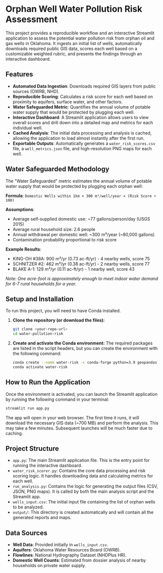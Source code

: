 # Orphan Well Water Pollution Risk Assessment

This project provides a reproducible workflow and an interactive Streamlit application to assess the potential water pollution risk from orphan oil and gas wells in Oklahoma. It ingests an initial list of wells, automatically downloads required public GIS data, scores each well based on a customizable weighted rubric, and presents the findings through an interactive dashboard.

## Features

- **Automated Data Ingestion**: Downloads required GIS layers from public sources (OWRB, NHD).
- **Reproducible Scoring**: Calculates a risk score for each well based on proximity to aquifers, surface water, and other factors.
- **Water Safeguarded Metric**: Quantifies the annual volume of potable water supply that would be protected by plugging each well.
- **Interactive Dashboard**: A Streamlit application allows users to view overall scores and drill down into a detailed map and metrics for each individual well.
- **Cached Analysis**: The initial data processing and analysis is cached, allowing the application to load almost instantly after the first run.
- **Exportable Outputs**: Automatically generates a `water_risk_scores.csv` file, a `well_metrics.json` file, and high-resolution PNG maps for each well.

## Water Safeguarded Methodology

The "Water Safeguarded" metric estimates the annual volume of potable water supply that would be protected by plugging each orphan well:

**Formula**: `Domestic Wells within 1km × 300 m³/well/year × (Risk Score ÷ 100)`

**Assumptions**:
- Average self-supplied domestic use: ~77 gallons/person/day (USGS 2015)
- Average rural household size: 2.6 people
- Annual withdrawal per domestic well: ~300 m³/year (~80,000 gallons)
- Contamination probability proportional to risk score

**Example Results**:
- KING-OH #38A: 900 m³/yr (0.73 ac-ft/yr) - 4 nearby wells, score 75
- SCHNITZER #2: 462 m³/yr (0.38 ac-ft/yr) - 2 nearby wells, score 77
- BLAKE A-1: 129 m³/yr (0.11 ac-ft/yr) - 1 nearby well, score 43

*Note: One acre-foot is approximately enough to meet indoor water demand for 6-7 rural households for a year.*

## Setup and Installation

To run this project, you will need to have Conda installed.

1.  **Clone the repository (or download the files):**
    ```bash
    git clone <your-repo-url>
    cd water-pollution-risk
    ```

2.  **Create and activate the Conda environment:**
    The required packages are listed in the script headers, but you can create the environment with the following command:
    ```bash
    conda create --name water-risk -c conda-forge python=3.9 geopandas matplotlib streamlit pandas pillow -y
    conda activate water-risk
    ```

## How to Run the Application

Once the environment is activated, you can launch the Streamlit application by running the following command in your terminal:

```bash
streamlit run app.py
```

The app will open in your web browser. The first time it runs, it will download the necessary GIS data (~700 MB) and perform the analysis. This may take a few minutes. Subsequent launches will be much faster due to caching.

## Project Structure

-   `app.py`: The main Streamlit application file. This is the entry point for running the interactive dashboard.
-   `water_risk_scorer.py`: Contains the core data processing and risk scoring logic. It handles downloading data and calculating metrics for each well.
-   `run_analysis.py`: Contains the logic for generating the output files (CSV, JSON, PNG maps). It is called by both the main analysis script and the Streamlit app.
-   `wells_input.csv`: The initial input file containing the list of orphan wells to be analyzed.
-   `output/`: This directory is created automatically and will contain all the generated reports and maps.

## Data Sources

-   **Well Data**: Provided initially in `wells_input.csv`.
-   **Aquifers**: Oklahoma Water Resources Board (OWRB).
-   **Flowlines**: National Hydrography Dataset (NHDPlus HR).
-   **Domestic Well Counts**: Estimated from dossier analysis of nearby households on private water supply. 